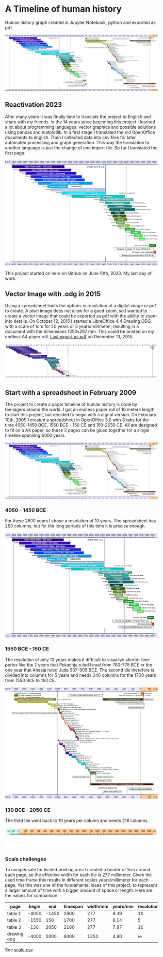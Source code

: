 # A Timeline of human history

Human history graph created in Jupyter Notebook, python and exported as pdf.

![timeline](docs/timeline20230619.png)

## Reactivation 2023

After many years it was finally time to translate the project to English and share with my friends. In the 14 years since beginning this project I learned a lot about programming languages, vector graphics and possible solutions using pandas and matplotlib. In a first stage I translated the old OpenOffice documents to english. Then I collected data into csv files for later automated processing and graph generation. This way the translation to another language is just the change of one import file. So far I translated the first page:

![timeline one 4050 - 1450 BCE](docs/timeline_4050-1450.png)

This project started on here on Github on June 10th, 2023. My last day of work.

## Vector Image with .odg in 2015

Using a spreadsheet limits the options in resolution of a digital image or pdf to create. A pixel image does not allow for a good zoom, so I wanted to create a vector image that could be exported as pdf with the ability to zoom into details. On October 12, 2015 I started a LibreOffice 4.4 Drawing ODG with a scale of 1cm for 50 years or 5 years/millimeter, resulting in a document with the dimensions 1250x297 mm. This could be printed on my endless A4 paper roll. [Last export as pdf](https://github.com/kreier/timeline/blob/main/spreadsheet/Zeitleiste_wide_20151213.pdf) on December 13, 2015. 

![Zeitleiste 2015](docs/zeitleiste2015.png)

## Start with a spreadsheet in February 2009

The project to create a paper timeline of human history is done by teenagers around the world. I got an endless paper roll of 10 meters length to start this project, but decided to begin with a digital version. On February 10th, 2009 I created a spreadsheet in OpenOffice 3.0 with 3 tabs for the time 4050-1450 BCE, 1550 BCE - 150 CE and 150-2050 CE. All are designed to fit on a A4 paper, so these 3 pages can be glued together for a single timeline spanning 6000 years.

![Zeitleiste 2009](docs/zeitleiste2009.png)

### 4050 - 1450 BCE

For these 2600 years I chose a resolution of 10 years. The spreadsheet has 260 columns, but for the long periods of this time it is precise enough.

![Zeitleiste 4050-1450](docs/zeitleiste_4050-1450.png)

### 1550 BCE - 150 CE

The resolution of only 10 years makes it difficult to visualize shorter time perios like the 2 years that Pekachja ruled Israel from 780-778 BCE or the one year that Ahasja ruled Juda 907-906 BCE. The second tile therefore is divided into columns for 5 years and needs 340 columns for the 1700 years from 1550 BCE to 150 CE.

![Zeitleiste 1550 BCE - 150 CE](docs/zeitleiste_1550-150.png)

### 130 BCE - 2050 CE

The third tile went back to 10 years per column and needs 218 columns.

![Zeitleiste 130 BCE - 2050 CE](docs/zeitleiste_130-2050.png)

### Scale challenges

To compensate for limited printing area I created a border of 1cm around each page, so the effective width for each tile is 277 millimeter. Given the used time frame this results in different scales years/millimeter for each page. Yet this was one of the fundamental ideas of this project, to represent a larger amount of time with a bigger amount of space or length. Here are the values for comparison:

| page        | begin | end   | timespan | width/mm | years/mm | resolution | columns |
|-------------|-------|-------|----------|----------|----------|------------|---------|
| table 1     | -4050 | -1450 | 2600     | 277      | 9.39     | 10         | 260     |
| table 2     | -1550 | 150   | 1700     | 277      | 6.14     | 5          | 340     |
| table 3     | -130  | 2050  | 2180     | 277      | 7.87     | 10         | 218     |
| drawing odg | -4000 | 2000  | 6000     | 1250     | 4.80     | ∞          | ∞       |

See [scale.csv](spreadsheet/scale.csv)

